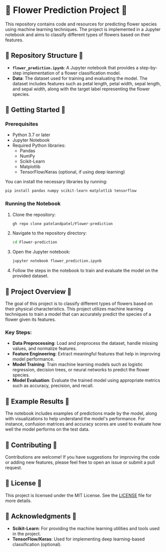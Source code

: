 # 🌸 Flower Prediction Project 🌸

This repository contains code and resources for predicting flower species using machine learning techniques. The project is implemented in a Jupyter notebook and aims to classify different types of flowers based on their features.

## 🌼 Repository Structure 🌼

- **`flower_prediction.ipynb`**: A Jupyter notebook that provides a step-by-step implementation of a flower classification model.
- **Data**: The dataset used for training and evaluating the model. The dataset includes features such as petal length, petal width, sepal length, and sepal width, along with the target label representing the flower species.

## 🌻 Getting Started 🌻

### Prerequisites

- Python 3.7 or later
- Jupyter Notebook
- Required Python libraries:
  - Pandas
  - NumPy
  - Scikit-Learn
  - Matplotlib
  - TensorFlow/Keras (optional, if using deep learning)

You can install the necessary libraries by running:
```sh
pip install pandas numpy scikit-learn matplotlib tensorflow
```

### Running the Notebook

1. Clone the repository:
   ```sh
   gh repo clone patelandpatel/Flower-prediction
   ```
2. Navigate to the repository directory:
   ```sh
   cd Flower-prediction
   ```
3. Open the Jupyter notebook:
   ```sh
   jupyter notebook flower_prediction.ipynb
   ```
4. Follow the steps in the notebook to train and evaluate the model on the provided dataset.

## 🌺 Project Overview 🌺

The goal of this project is to classify different types of flowers based on their physical characteristics. This project utilizes machine learning techniques to train a model that can accurately predict the species of a flower given its features.

### Key Steps:

- **Data Preprocessing**: Load and preprocess the dataset, handle missing values, and normalize features.
- **Feature Engineering**: Extract meaningful features that help in improving model performance.
- **Model Training**: Train machine learning models such as logistic regression, decision trees, or neural networks to predict the flower species.
- **Model Evaluation**: Evaluate the trained model using appropriate metrics such as accuracy, precision, and recall.

## 🌷 Example Results 🌷

The notebook includes examples of predictions made by the model, along with visualizations to help understand the model's performance. For instance, confusion matrices and accuracy scores are used to evaluate how well the model performs on the test data.

## 🌹 Contributing 🌹

Contributions are welcome! If you have suggestions for improving the code or adding new features, please feel free to open an issue or submit a pull request.

## 🌼 License 🌼

This project is licensed under the MIT License. See the [LICENSE](LICENSE) file for more details.

## 🌸 Acknowledgments 🌸

- **Scikit-Learn**: For providing the machine learning utilities and tools used in the project.
- **TensorFlow/Keras**: Used for implementing deep learning-based classification (optional).
